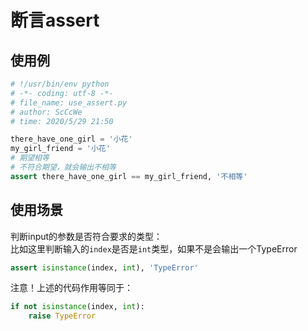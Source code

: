 # 断言assert
## 使用例
```python
# !/usr/bin/env python 
# -*- coding: utf-8 -*-
# file_name: use_assert.py
# author: ScCcWe
# time: 2020/5/29 21:50

there_have_one_girl = '小花'
my_girl_friend = '小花'
# 期望相等
# 不符合期望，就会输出不相等
assert there_have_one_girl == my_girl_friend, '不相等'
```

## 使用场景
判断input的参数是否符合要求的类型：  
比如这里判断输入的`index`是否是`int`类型，如果不是会输出一个TypeError
```python
assert isinstance(index, int), 'TypeError'
```
注意！上述的代码作用等同于：
```python
if not isinstance(index, int):
    raise TypeError
```
